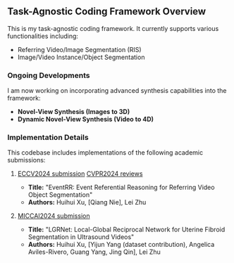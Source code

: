 ## Task-Agnostic Coding Framework Overview

This is my task-agnostic coding framework. It currently supports various functionalities including:

- Referring Video/Image Segmentation (RIS)
- Image/Video Instance/Object Segmentation

### Ongoing Developments

I am now working on incorporating advanced synthesis capabilities into the framework:

- **Novel-View Synthesis (Images to 3D)**
- **Dynamic Novel-View Synthesis (Video to 4D)**

### Implementation Details

This codebase includes implementations of the following academic submissions:

1. [ECCV2024 submission](./readme/EventRR.pdf)  [CVPR2024 reviews](./readme/screencapture-openreview-net-forum-2024-04-25-11_37_54.png) 
    - **Title:** "EventRR: Event Referential Reasoning for Referring Video Object Segmentation"
    - **Authors:** Huihui Xu, [Qiang Nie], Lei Zhu
    

2. [MICCAI2024 submission](./readme/LGRNet.pdf)
    - **Title:** "LGRNet: Local-Global Reciprocal Network for Uterine Fibroid Segmentation in Ultrasound Videos"
    - **Authors:** Huihui Xu, [Yijun Yang (dataset contribution), Angelica Aviles-Rivero, Guang Yang, Jing Qin], Lei Zhu
